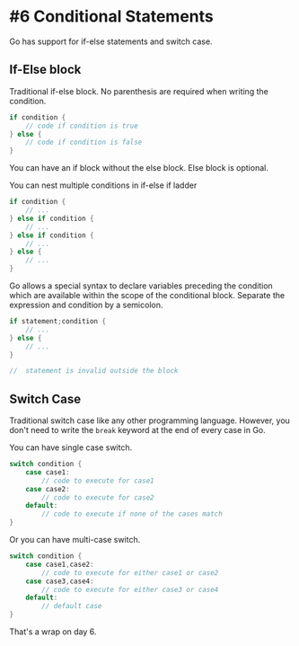 # #6 Conditional Statements

Go has support for if-else statements and switch case.

## If-Else block

Traditional if-else block. No parenthesis are required when writing the condition.

```go
if condition {
    // code if condition is true
} else {
    // code if condition is false
}
```

You can have an if block without the else block. Else block is optional.

You can nest multiple conditions in if-else if ladder

```go
if condition {
    // ...
} else if condition {
    // ...
} else if condition {
    // ...
} else {
    // ...
}
```

Go allows a special syntax to declare variables preceding the condition which are available within the scope of the conditional block. Separate the expression and condition by a semicolon.

```go
if statement;condition {
    // ...
} else {
    // ...
}

//  statement is invalid outside the block
```

## Switch Case

Traditional switch case like any other programming language. However, you don't need to write the `break` keyword at the end of every case in Go.

You can have single case switch.

```go
switch condition {
    case case1:
        // code to execute for case1
    case case2:
        // code to execute for case2
    default:
        // code to execute if none of the cases match
}
```

Or you can have multi-case switch.

```go
switch condition {
    case case1,case2:
        // code to execute for either case1 or case2
    case case3,case4:
        // code to execute for either case3 or case4
    default:
        // default case
}
```

That's a wrap on day 6.